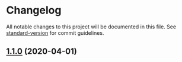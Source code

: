 # Changelog

All notable changes to this project will be documented in this file. See [standard-version](https://github.com/conventional-changelog/standard-version) for commit guidelines.

## [1.1.0](https://github.com/Wangenbo/HandUED/compare/v1.0.5...v1.1.0) (2020-04-01)
